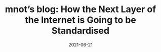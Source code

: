 ---
title: "mnot’s blog: How the Next Layer of the Internet is Going to be Standardised"
date: 2021-06-21
externalLink: https://www.mnot.net/blog/2021/06/21/standards-competition-governance
---